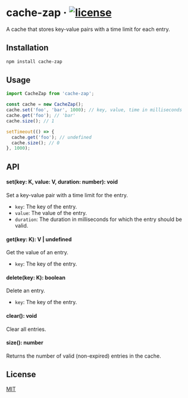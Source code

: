 # cache-zap &middot; [![license](https://badgen.now.sh/badge/license/MIT)](./LICENSE)

A cache that stores key-value pairs with a time limit for each entry.

## Installation

```bash
npm install cache-zap
```

## Usage

```javascript
import CacheZap from 'cache-zap';

const cache = new CacheZap();
cache.set('foo', 'bar', 1000); // key, value, time in milliseconds
cache.get('foo'); // 'bar'
cache.size(); // 1

setTimeout(() => {
  cache.get('foo'); // undefined
  cache.size(); // 0
}, 1000);
```

## API

#### set(key: K, value: V, duration: number): void

Set a key-value pair with a time limit for the entry.

- `key`: The key of the entry.
- `value`: The value of the entry.
- `duration`: The duration in milliseconds for which the entry should be valid.

#### get(key: K): V | undefined

Get the value of an entry.

- `key`: The key of the entry.

#### delete(key: K): boolean

Delete an entry.

- `key`: The key of the entry.

#### clear(): void

Clear all entries.

#### size(): number

Returns the number of valid (non-expired) entries in the cache.

## License

[MIT](./LICENSE)
